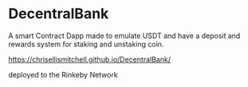 # DecentralBank

A smart Contract Dapp made to emulate USDT and have a deposit and rewards system for staking and unstaking coin.

https://chrisellismitchell.github.io/DecentralBank/

deployed to the Rinkeby Network
